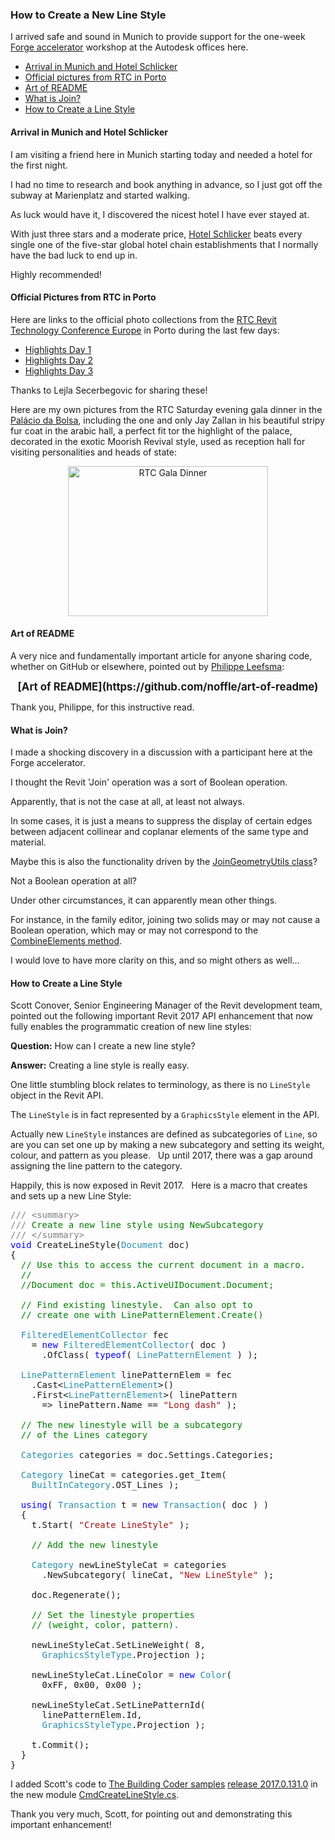 <head>
<title>The Building Coder</title>
<meta http-equiv="Content-Type" content="text/html; charset=utf-8"/>
<link rel="stylesheet" type="text/css" href="3dwc.css"/>
<script src="https://cdn.rawgit.com/google/code-prettify/master/loader/run_prettify.js?autoload=true" defer="defer"></script>
</head>

<!---

Join in the Revit UI can mean several completely different things:

- Family editor, two solids -- CombineElements
- Family editor, two colinear beams of same material -- visual join only, remove edges
- Project editor, two colinear walls of same material -- creates a single wall?
- Project editor, two perpendicular walls of same material -- visual join only, remove edges
- what other joins are there?
- how are they represented and accessible in the API?


<code></code>

How to Create a New Line Style @AutodeskForge #RTCEUR @RTCEvents #revitapi @AutodeskRevit #aec #bim

I arrived safe and sound in Munich to provide support for the one-week Forge accelerator workshop at the Autodesk offices here
&ndash; Arrival in Munich and Hotel Schlicker
&ndash; Official pictures from RTC in Porto
&ndash; Art of README
&ndash; What is Join?
&ndash; How to Create a Line Style...

-->

### How to Create a New Line Style

I arrived safe and sound in Munich to provide support for the
one-week [Forge accelerator](http://autodeskcloudaccelerator.com) workshop
at the Autodesk offices here.

- [Arrival in Munich and Hotel Schlicker](#2)
- [Official pictures from RTC in Porto](#3)
- [Art of README](#4)
- [What is Join?](#5)
- [How to Create a Line Style](#6)


#### <a name="2"></a>Arrival in Munich and Hotel Schlicker

I am visiting a friend here in Munich starting today and needed a hotel for the first night.

I had no time to research and book anything in advance, so I just got off the subway at Marienplatz and started walking.

As luck would have it, I discovered the nicest hotel I have ever stayed at.

With just three stars and a moderate price,
[Hotel Schlicker](http://www.hotel-schlicker.de) beats
every single one of the five-star global hotel chain establishments that I normally have the bad luck to end up in.

Highly recommended!


#### <a name="3"></a>Official Pictures from RTC in Porto

Here are links to the official photo collections from 
the [RTC Revit Technology Conference Europe](http://www.rtcevents.com/rtc2016eur) in
Porto during the last few days:

- [Highlights Day 1](https://www.dropbox.com/sh/4ni6jamslxbc2yn/AACcdvHV_E4YogTswTF4nBPza?dl=0)
- [Highlights Day 2](https://www.dropbox.com/sh/7lqifbca203ttg1/AAB3IksT6rRdY3Ofs-xGe9sea?dl=0)
- [Highlights Day 3](https://www.dropbox.com/sh/m4rhkakiseh7pyz/AADZxZYhJcLWF41Utw7wb2AOa?dl=0)
 
Thanks to Lejla Secerbegovic for sharing these!

Here are my own pictures from the RTC Saturday evening gala dinner in the [Palácio da Bolsa](https://en.wikipedia.org/wiki/Pal%C3%A1cio_da_Bolsa), including the one and only Jay Zallan in his beautiful stripy fur coat in the arabic hall, a perfect fit tor the highlight of the palace, decorated in the exotic Moorish Revival style, used as reception hall for visiting personalities and heads of state:

<center>
<a data-flickr-embed="true"  href="https://www.flickr.com/photos/jeremytammik/albums/72157672114668283" title="RTC Gala Dinner"><img src="https://c3.staticflickr.com/6/5645/29924672034_fb23f87594_n.jpg" width="320" height="240" alt="RTC Gala Dinner"></a><script async src="//embedr.flickr.com/assets/client-code.js" charset="utf-8"></script>
</center>


#### <a name="4"></a>Art of README

A very nice and fundamentally important article for anyone sharing code, whether on GitHub or elsewhere, pointed out by  [Philippe Leefsma](http://twitter.com/F3lipek):

<center>
<span style="font-size: 120%; font-weight: bold">
[Art of README](https://github.com/noffle/art-of-readme)
</span>
</center>

Thank you, Philippe, for this instructive read.



#### <a name="5"></a>What is Join?

I made a shocking discovery in a discussion with a participant here at the Forge accelerator.

I thought the Revit 'Join' operation was a sort of Boolean operation.

Apparently, that is not the case at all, at least not always.

In some cases, it is just a means to suppress the display of certain edges between adjacent collinear and coplanar elements of the same type and material.

Maybe this is also the functionality driven by the [JoinGeometryUtils class](http://www.revitapidocs.com/2017/c45b6484-3efd-1d81-0b47-ba678857fff1.htm)?

Not a Boolean operation at all?

Under other circumstances, it can apparently mean other things.

For instance, in the family editor, joining two solids may or may not cause a Boolean operation, which may or may not correspond to the [CombineElements method](http://www.revitapidocs.com/2017/5c33a711-2891-f353-5f39-24ba175be452.htm).

I would love to have more clarity on this, and so might others as well...


#### <a name="6"></a>How to Create a Line Style

Scott Conover, Senior Engineering Manager of the Revit development team, pointed out the following important Revit 2017 API enhancement that now fully enables the programmatic creation of new line styles:

**Question:** How can I create a new line style?

**Answer:** Creating a line style is really easy.

One little stumbling block relates to terminology, as there is no `LineStyle` object in the Revit API.   

The `LineStyle` is in fact represented by a `GraphicsStyle` element in the API.

Actually new `LineStyle` instances are defined as subcategories of `Line`, so are you can set one up by making a new subcategory and setting its weight, colour, and pattern as you please.
 
Up until 2017, there was a gap around assigning the line pattern to the category. 

Happily, this is now exposed in Revit 2017.
 
Here is a macro that creates and sets up a new Line Style:

<pre class="code">
<span style="color:gray;">///</span><span style="color:green;">&nbsp;</span><span style="color:gray;">&lt;</span><span style="color:gray;">summary</span><span style="color:gray;">&gt;</span>
<span style="color:gray;">///</span><span style="color:green;">&nbsp;Create&nbsp;a&nbsp;new&nbsp;line&nbsp;style&nbsp;using&nbsp;NewSubcategory</span>
<span style="color:gray;">///</span><span style="color:green;">&nbsp;</span><span style="color:gray;">&lt;/</span><span style="color:gray;">summary</span><span style="color:gray;">&gt;</span>
<span style="color:blue;">void</span>&nbsp;CreateLineStyle(<span style="color:#2b91af;">Document</span>&nbsp;doc)
{
&nbsp;&nbsp;<span style="color:green;">//&nbsp;Use&nbsp;this&nbsp;to&nbsp;access&nbsp;the&nbsp;current&nbsp;document&nbsp;in&nbsp;a&nbsp;macro.</span>
&nbsp;&nbsp;<span style="color:green;">//</span>
&nbsp;&nbsp;<span style="color:green;">//Document&nbsp;doc&nbsp;=&nbsp;this.ActiveUIDocument.Document;</span>
 
&nbsp;&nbsp;<span style="color:green;">//&nbsp;Find&nbsp;existing&nbsp;linestyle.  Can&nbsp;also&nbsp;opt&nbsp;to</span>
&nbsp;&nbsp;<span style="color:green;">//&nbsp;create&nbsp;one&nbsp;with&nbsp;LinePatternElement.Create()</span>
 
&nbsp;&nbsp;<span style="color:#2b91af;">FilteredElementCollector</span>&nbsp;fec&nbsp;
&nbsp;&nbsp;&nbsp;&nbsp;=&nbsp;<span style="color:blue;">new</span>&nbsp;<span style="color:#2b91af;">FilteredElementCollector</span>(&nbsp;doc&nbsp;)
&nbsp;&nbsp;&nbsp;&nbsp;&nbsp;&nbsp;.OfClass(&nbsp;<span style="color:blue;">typeof</span>(&nbsp;<span style="color:#2b91af;">LinePatternElement</span>&nbsp;)&nbsp;);
 
&nbsp;&nbsp;<span style="color:#2b91af;">LinePatternElement</span>&nbsp;linePatternElem&nbsp;=&nbsp;fec
&nbsp;&nbsp;&nbsp;&nbsp;.Cast&lt;<span style="color:#2b91af;">LinePatternElement</span>&gt;()
&nbsp;&nbsp;&nbsp;&nbsp;.First&lt;<span style="color:#2b91af;">LinePatternElement</span>&gt;(&nbsp;linePattern&nbsp;
&nbsp;&nbsp;&nbsp;&nbsp;&nbsp;&nbsp;=&gt;&nbsp;linePattern.Name&nbsp;==&nbsp;<span style="color:#a31515;">&quot;Long&nbsp;dash&quot;</span>&nbsp;);
 
&nbsp;&nbsp;<span style="color:green;">//&nbsp;The&nbsp;new&nbsp;linestyle&nbsp;will&nbsp;be&nbsp;a&nbsp;subcategory&nbsp;</span>
&nbsp;&nbsp;<span style="color:green;">//&nbsp;of&nbsp;the&nbsp;Lines&nbsp;category        </span>
 
&nbsp;&nbsp;<span style="color:#2b91af;">Categories</span>&nbsp;categories&nbsp;=&nbsp;doc.Settings.Categories;
 
&nbsp;&nbsp;<span style="color:#2b91af;">Category</span>&nbsp;lineCat&nbsp;=&nbsp;categories.get_Item(&nbsp;
&nbsp;&nbsp;&nbsp;&nbsp;<span style="color:#2b91af;">BuiltInCategory</span>.OST_Lines&nbsp;);
 
&nbsp;&nbsp;<span style="color:blue;">using</span>(&nbsp;<span style="color:#2b91af;">Transaction</span>&nbsp;t&nbsp;=&nbsp;<span style="color:blue;">new</span>&nbsp;<span style="color:#2b91af;">Transaction</span>(&nbsp;doc&nbsp;)&nbsp;)
&nbsp;&nbsp;{
&nbsp;&nbsp;&nbsp;&nbsp;t.Start(&nbsp;<span style="color:#a31515;">&quot;Create&nbsp;LineStyle&quot;</span>&nbsp;);
 
&nbsp;&nbsp;&nbsp;&nbsp;<span style="color:green;">//&nbsp;Add&nbsp;the&nbsp;new&nbsp;linestyle </span>
 
&nbsp;&nbsp;&nbsp;&nbsp;<span style="color:#2b91af;">Category</span>&nbsp;newLineStyleCat&nbsp;=&nbsp;categories
&nbsp;&nbsp;&nbsp;&nbsp;&nbsp;&nbsp;.NewSubcategory(&nbsp;lineCat,&nbsp;<span style="color:#a31515;">&quot;New&nbsp;LineStyle&quot;</span>&nbsp;);
 
&nbsp;&nbsp;&nbsp;&nbsp;doc.Regenerate();
 
&nbsp;&nbsp;&nbsp;&nbsp;<span style="color:green;">//&nbsp;Set&nbsp;the&nbsp;linestyle&nbsp;properties&nbsp;</span>
&nbsp;&nbsp;&nbsp;&nbsp;<span style="color:green;">//&nbsp;(weight,&nbsp;color,&nbsp;pattern).</span>
 
&nbsp;&nbsp;&nbsp;&nbsp;newLineStyleCat.SetLineWeight(&nbsp;8,&nbsp;
&nbsp;&nbsp;&nbsp;&nbsp;&nbsp;&nbsp;<span style="color:#2b91af;">GraphicsStyleType</span>.Projection&nbsp;);
 
&nbsp;&nbsp;&nbsp;&nbsp;newLineStyleCat.LineColor&nbsp;=&nbsp;<span style="color:blue;">new</span>&nbsp;<span style="color:#2b91af;">Color</span>(&nbsp;
&nbsp;&nbsp;&nbsp;&nbsp;&nbsp;&nbsp;0xFF,&nbsp;0x00,&nbsp;0x00&nbsp;);
 
&nbsp;&nbsp;&nbsp;&nbsp;newLineStyleCat.SetLinePatternId(&nbsp;
&nbsp;&nbsp;&nbsp;&nbsp;&nbsp;&nbsp;linePatternElem.Id,&nbsp;
&nbsp;&nbsp;&nbsp;&nbsp;&nbsp;&nbsp;<span style="color:#2b91af;">GraphicsStyleType</span>.Projection&nbsp;);
 
&nbsp;&nbsp;&nbsp;&nbsp;t.Commit();
&nbsp;&nbsp;}
}
</pre>

I added Scott's code 
to [The Building Coder samples](https://github.com/jeremytammik/the_building_coder_samples) 
[release 2017.0.131.0](https://github.com/jeremytammik/the_building_coder_samples/releases/tag/2017.0.130.4) 
in the new module [CmdCreateLineStyle.cs](https://github.com/jeremytammik/the_building_coder_samples/blob/master/BuildingCoder/BuildingCoder/CmdCreateLineStyle.cs).

Thank you very much, Scott, for pointing out and demonstrating this important enhancement!
